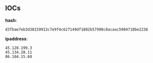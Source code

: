 
## IOCs

__hash__:

```text
d3fbae7eb3d38159913c7e9f4c627149df1882b57998c8acaac5904710be2236
```
__ipaddress__:

```text
45.128.199.3
45.134.20.11
86.104.15.60
```
